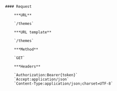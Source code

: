     #### Request

        ***URL**

        `/themes`

        ***URL template**

        `/themes`

        ***Method**

        `GET`

        ***Headers**

        `Authorization:Bearer{token}`
        `Accept:application/json`
        `Content-Type:application/json;charset=UTF-8`
